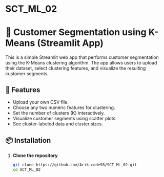 # SCT_ML_02
# 🧠 Customer Segmentation using K-Means (Streamlit App)

This is a simple Streamlit web app that performs customer segmentation using the K-Means clustering algorithm. The app allows users to upload their dataset, select clustering features, and visualize the resulting customer segments.

## 🚀 Features

- Upload your own CSV file.
- Choose any two numeric features for clustering.
- Set the number of clusters (K) interactively.
- Visualize customer segments using scatter plots.
- See cluster-labeled data and cluster sizes.


## 📦 Installation

1. **Clone the repository**
   ```bash
   git clone https://github.com/Arik-code98/SCT_ML_02.git
   cd SCT_ML_02

